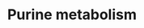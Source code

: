 ---
annotations:
- type: Pathway Ontology
  value: purine metabolic pathway
authors:
- DeSl
- Mkutmon
- L Dupuis
- Finterly
description: Overview of purine metabolism; metabolic markers are highlighted in red,
  with graphical arrows indicating if a marker is present in higher or lower concentrations
  compared to normal (healthy) levels.  This pathway was inspired by Chapter 13, edition
  5 of the book of Blau (in press). The full version of this PW including disorders,
  based on ed. 4, can be found [https://www.wikipathways.org/index.php/Pathway:WP4224
  here].  Proteins on this pathway have targeted assays available via the [https://assays.cancer.gov/available_assays?wp_id=WP4792
  CPTAC Assay Portal]
last-edited: 2021-06-17
organisms:
- Homo sapiens
redirect_from:
- /index.php/Pathway:WP4792
- /instance/WP4792
schema-jsonld:
- '@context': https://schema.org/
  '@id': https://wikipathways.github.io/pathways/WP4792.html
  '@type': Dataset
  creator:
    '@type': Organization
    name: WikiPathways
  description: Overview of purine metabolism; metabolic markers are highlighted in
    red, with graphical arrows indicating if a marker is present in higher or lower
    concentrations compared to normal (healthy) levels.  This pathway was inspired
    by Chapter 13, edition 5 of the book of Blau (in press). The full version of this
    PW including disorders, based on ed. 4, can be found [https://www.wikipathways.org/index.php/Pathway:WP4224
    here].  Proteins on this pathway have targeted assays available via the [https://assays.cancer.gov/available_assays?wp_id=WP4792
    CPTAC Assay Portal]
  keywords:
  - ADP
  - PRPP
  - XO
  - PNP
  - ADSL
  - AMPD1
  - dGTP
  - AICA-riboside
  - Hypoxanthine
  - Ribose-5-P
  - Inosine
  - S-AMP
  - Adenosine
  - SAICA-riboside
  - dAMP
  - 2-Deoxyguanosine
  - AMP
  - Guanosine
  - FAICARP
  - SAICARP
  - dGMP
  - IMPDH1
  - HPRT1
  - RR
  - PRPPs
  - GMP
  - AICARP
  - Xanthine
  - GTP
  - APRT
  - GDP
  - PRPS1
  - dGDP
  - ITP
  - DGUOK
  - ADSS
  - Guanine
  - 2,8-Dihydroxyadenine
  - Urate
  - XMP
  - Adenine
  - 2'-deoxyinosine
  - 2'-Deoxyadenosine
  - IMP
  - ATIC
  - dATP
  - Xanthosine
  - ITPA
  - Succinyladenosine
  - ADA
  - ATP
  - dADP
  license: CC0
  name: Purine metabolism
seo: CreativeWork
title: Purine metabolism
wpid: WP4792
---